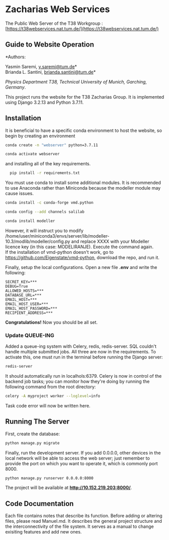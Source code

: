 #  Zacharias Web Services
The Public Web Server of the T38 Workgroup : [https://t38webservices.nat.tum.de/](https://t38webservices.nat.tum.de/)

## Guide to Website Operation

*Authors: 

Yasmin Saremi, y.saremi@tum.de*  
Brianda L. Santini, brianda.santini@tum.de*  

*Physics Department T38, Technical University of Munich, Garching, Germany*.

This project runs the website for the T38 Zacharias Group. It is implemented using Django 3.2.13 and Python 3.7.11.

## Installation
It is beneficial to have a specific conda environment to host the website, so begin by creating an environment 
```bash
conda create -n "webserver" python=3.7.11

conda activate webserver
```
and installing all of the key requirements.
```bash
  pip install -r requirements.txt
``` 
You must use conda to install some additional modules.
It is recommended to use Anaconda rather than Miniconda because the modeller module may cause issues. </br>
 ```bash
 conda install -c conda-forge vmd.python

conda config --add channels salilab

conda install modeller
```
However, it will instruct you to modify /home/user/miniconda3/envs/server/lib/modeller-10.3/modlib/modeller/config.py and replace XXXX with your Modeller licence key (in this case: MODELIRANJE). Execute the command again. </br>
If the installation of vmd-python doesn't work, go to https://github.com/Eigenstate/vmd-python, download the repo, and run it.

Finally, setup the local configurations. Open a new file **.env** and write the following:
```
SECRET_KEY=***
DEBUG=True
ALLOWED_HOSTS=***
DATABASE_URL=***
EMAIL_HOST=***
EMAIL_HOST_USER=***
EMAIL_HOST_PASSWORD=***
RECIPIENT_ADDRESS=***
```

**Congratulations!** Now you should be all set.


### Update QUEUE-ING
Added a queue-ing system with Celery, redis, redis-server. SQL couldn't handle multiple submitted jobs.
All three are now in the requirements.
To activate this, one must run in the terminal before running the Django server:
```bash
redis-server
```
It should automatically run in localhols:6379. 
Celery is now in control of the backend job tasks; you can monitor how they're doing by running the following command from the root directory:

```bash
celery -A myproject worker --loglevel=info
``` 
Task code error will now be written here.

## Running The Server
First, create the database:
```bash
python manage.py migrate
```
Finally, run the development server. If you add 0.0.0.0, other devices in the local network will be able to access the web server; just remember to provide the port on which you want to operate it, which is commonly port 8000.
```bash
python manage.py runserver 0.0.0.0:8000
```
The project will be available at **http://10.152.219.203:8000/**.

## Code Documentation
Each file contains notes that describe its function. Before adding or altering files, please read Manuel.md. It describes the general project structure and the interconnectivity of the file system. It serves as a manual to change exisiting features and add new ones. </br>


